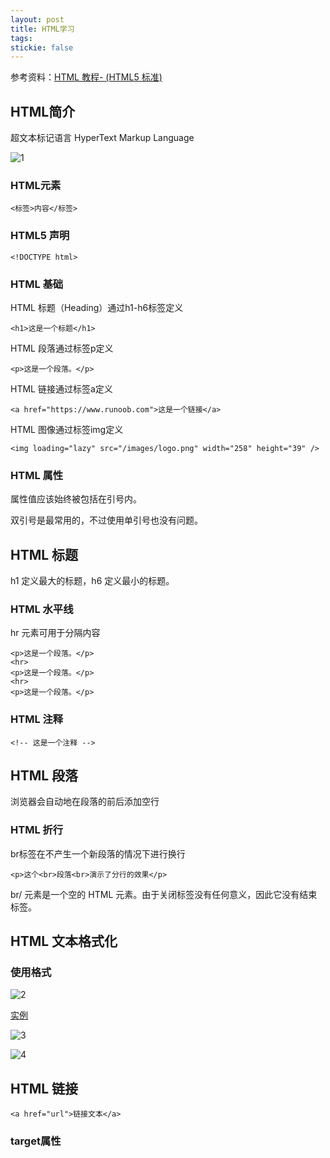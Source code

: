 ```yaml
---
layout: post
title: HTML学习
tags:
stickie: false
---
```


参考资料：[HTML 教程- (HTML5 标准)](https://www.runoob.com/html/html-tutorial.html)

## HTML简介

超文本标记语言 HyperText Markup Language

![1](https://user-images.githubusercontent.com/67897612/117124750-4c008180-adcb-11eb-8ed6-f0a18e9bf29a.jpg)

### HTML元素

    <标签>内容</标签>

### HTML5 声明

    <!DOCTYPE html>

### HTML 基础

HTML 标题（Heading）通过h1-h6标签定义
    
    <h1>这是一个标题</h1>
        
HTML 段落通过标签p定义
    
    <p>这是一个段落。</p>

HTML 链接通过标签a定义
    
    <a href="https://www.runoob.com">这是一个链接</a>
    
HTML 图像通过标签img定义

    <img loading="lazy" src="/images/logo.png" width="258" height="39" />
    
### HTML 属性

属性值应该始终被包括在引号内。

双引号是最常用的，不过使用单引号也没有问题。

## HTML 标题

h1 定义最大的标题，h6 定义最小的标题。

### HTML 水平线

hr 元素可用于分隔内容

    <p>这是一个段落。</p>
    <hr>
    <p>这是一个段落。</p>
    <hr>
    <p>这是一个段落。</p>
    
### HTML 注释

    <!-- 这是一个注释 -->
    
## HTML 段落

浏览器会自动地在段落的前后添加空行

### HTML 折行

br标签在不产生一个新段落的情况下进行换行

    <p>这个<br>段落<br>演示了分行的效果</p>
    
br/ 元素是一个空的 HTML 元素。由于关闭标签没有任何意义，因此它没有结束标签。

## HTML 文本格式化

### 使用格式

![2](https://user-images.githubusercontent.com/67897612/117132863-04332780-add6-11eb-92d5-a9b888816336.jpg)

[实例](https://www.runoob.com/html/html-formatting.html)

![3](https://user-images.githubusercontent.com/67897612/117222729-bb638900-ae3e-11eb-95e4-70c4d48d4880.jpg)

![4](https://user-images.githubusercontent.com/67897612/117222737-c0283d00-ae3e-11eb-90d4-9147cdf67f1a.jpg)

## HTML 链接

    <a href="url">链接文本</a>
    
### target属性



